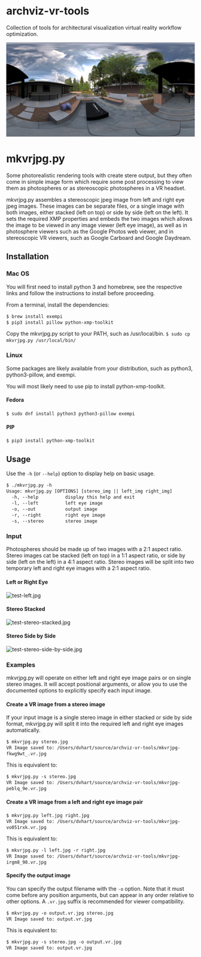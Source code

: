 # archviz-vr-tools
Collection of tools for architectural visualization virtual reality workflow optimization.

![test.vr.jpg](test/test.vr.jpg)

# mkvrjpg.py
Some photorealistic rendering tools with create stere output, but they often come in simple image form which require some post processing to view them as photospheres or as stereoscopic photospheres in a VR headset.

mkvrjpg.py assembles a stereoscopic jpeg image from left and right eye jpeg images.  These images can be separate files, or a single image with both images, either stacked (left on top) or side by side (left on the left). It sets the required XMP properties and embeds the two images which allows the image to be viewed in any image viewer (left eye image), as well as in photosphere viewers such as the Google Photos web viewer, and in stereoscopic VR viewers, such as Google Carboard and Google Daydream.

## Installation
### Mac OS
You will first need to install python 3 and homebrew, see the respective links
and follow the instructions to install before proceeding.

From a terminal, install the dependencies:
```
$ brew install exempi
$ pip3 install pillow python-xmp-toolkit
```

Copy the mkvrjpg.py script to your PATH, such as /usr/local/bin.
`$ sudo cp mkvrjpg.py /usr/local/bin/`

### Linux
Some packages are likely available from your distribution, such as python3, python3-pillow, and exempi.

You will most likely need to use pip to install python-xmp-toolkit.

#### Fedora
`$ sudo dnf install python3 python3-pillow exempi`

#### PIP
`$ pip3 install python-xmp-toolkit`

## Usage
Use the `-h` (or `--help`) option to display help on basic usage.
```
$ ./mkvrjpg.py -h
Usage: mkvrjpg.py [OPTIONS] [stereo_img || left_img right_img]
  -h, --help          display this help and exit
  -l, --left          left eye image
  -o, --out           output image
  -r, --right         right eye image
  -s, --stereo        stereo image
```
### Input
Photospheres should be made up of two images with a 2:1 aspect ratio. Stereo
images cat be stacked (left on top) in a 1:1 aspect ratio, or side by side (left
on the left) in a 4:1 aspect ratio. Stereo images will be split into two
temporary left and right eye images with a 2:1 aspect ratio.

#### Left or Right Eye
![test-left.jpg](test/test-left.jpg)

#### Stereo Stacked
![test-stereo-stacked.jpg](test/test-stereo-stacked.jpg)

#### Stereo Side by Side
![test-stereo-side-by-side.jpg](test/test-stereo-side-by-side.jpg)

### Examples
mkvrjpg.py will operate on either left and right eye image pairs or on single
stereo images. It will accept positional arguments, or allow you to use the
documented options to explicitly specify each input image.

#### Create a VR image from a stereo image
If your input image is a single stereo image in either stacked or side by side
format, mkvrjpg.py will split it into the required left and right eye images
automatically.

```
$ mkvrjpg.py stereo.jpg
VR Image saved to: /Users/dvhart/source/archviz-vr-tools/mkvrjpg-fkwg9wt_.vr.jpg
```
This is equivalent to:
```
$ mkvrjpg.py -s stereo.jpg
VR Image saved to: /Users/dvhart/source/archviz-vr-tools/mkvrjpg-peblq_9e.vr.jpg
```
#### Create a VR image from a left and right eye image pair
```
$ mkvrjpg.py left.jpg right.jpg
VR Image saved to: /Users/dvhart/source/archviz-vr-tools/mkvrjpg-vo051rxk.vr.jpg
```
This is equivalent to:
```
$ mkvrjpg.py -l left.jpg -r right.jpg
VR Image saved to: /Users/dvhart/source/archviz-vr-tools/mkvrjpg-irgm8_98.vr.jpg
```

#### Specify the output image
You can specify the output filename with the `-o` option. Note that it must come
before any position arguments, but can appear in any order relative to other
options. A `.vr.jpg` suffix is recommended for viewer compatibility.

```
$ mkvrjpg.py -o output.vr.jpg stereo.jpg
VR Image saved to: output.vr.jpg
```
This is equivalent to:
```
$ mkvrjpg.py -s stereo.jpg -o output.vr.jpg
VR Image saved to: output.vr.jpg
```
